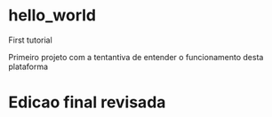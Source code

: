 # hello_world
First tutorial

Primeiro projeto com a tentantiva de entender o funcionamento desta plataforma


# Edicao final revisada
